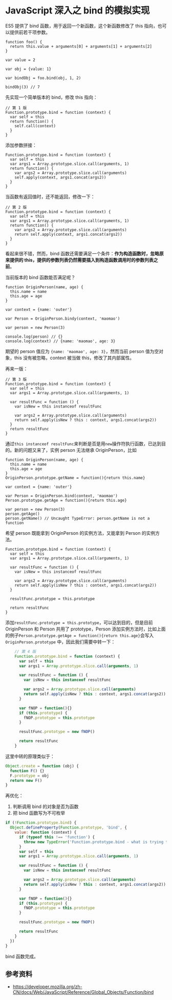 # JavaScript 深入之 bind 的模拟实现

ES5 提供了 bind 函数，用于返回一个新函数，这个新函数修改了 this 指向，也可以提供前若干项参数。

    function foo() {
      return this.value + arguments[0] + arguments[1] + arguments[2]
    }

    var value = 2

    var obj = {value: 1}

    var bindObj = foo.bind(obj, 1, 2)

    bindObj(3) // 7

先实现一个简单版本的 bind，修改 this 指向：

    // 第 1 版
    Function.prototype.bind = function (context) {
      var self = this
      return function() {
        self.call(context)
      }
    }

添加参数拼接：

    Function.prototype.bind = function (context) {
      var self = this
      var args1 = Array.prototype.slice.call(arguments, 1)
      return function() {
        var args2 = Array.prototype.slice.call(arguments)
        self.apply(context, args1.concat(args2))
      }
    }

当函数有返回值时，还不能返回，修改一下：

    // 第 2 版
    Function.prototype.bind = function (context) {
      var self = this
      var args1 = Array.prototype.slice.call(arguments, 1)
      return function() {
        var args2 = Array.prototype.slice.call(arguments)
        return self.apply(context, args1.concat(args2))
      }
    }

看起来很不错，然而，bind 函数还需要满足一个条件：**作为构造函数时，忽略原来提供的 this，提供的参数列表仍然需要插入到构造函数调用时的参数列表之前**。

当前版本的 bind 函数能否满足呢？

    function OriginPerson(name, age) {
      this.name = name
      this.age = age
    }

    var context = {name: 'outer'}

    var Person = OriginPerson.bindy(context, 'maomao')

    var person = new Person(3)
    
    console.log(person) // {}
    console.log(context) // {name: 'maomao', age: 3}

期望的 person 值应为 `{name: 'maomao', age: 3}`，然而当前 person 值为空对象，this 没有被忽略，context 被当做 this，修改了其内部属性。

再来一版：

    // 第 3 版
    Function.prototype.bind = function (context) {
      var self = this
      var args1 = Array.prototype.slice.call(arguments, 1)

      var resultFunc = function () {
        var isNew = this instanceof resultFunc

        var args2 = Array.prototype.slice.call(arguments)
        return self.apply(isNew ? this : context, args1.concat(args2))
      }
      return resultFunc
    }

通过`this instanceof resultFunc`来判断是否是用`new`操作符执行函数，已达到目的。新的问题又来了，实例 person 无法继承 OriginPerson，比如

    function OriginPerson(name, age) {
      this.name = name
      this.age = age
    }
    OriginPerson.prototype.getName = function(){return this.name}
    
    var context = {name: 'outer'}

    var Person = OriginPerson.bind(context, 'maomao')
    Person.prototype.getAge = function(){return this.age}

    var person = new Person(3)
    person.getAge()
    person.getName() // Uncaught TypeError: person.getName is not a function
    
希望 person 既能拿到 OriginPerson 的实例方法，又能拿到 Person 的实例方法。

    Function.prototype.bind = function (context) {
      var self = this
      var args1 = Array.prototype.slice.call(arguments, 1)

      var resultFunc = function () {
        var isNew = this instanceof resultFunc

        var args2 = Array.prototype.slice.call(arguments)
        return self.apply(isNew ? this : context, args1.concat(args2))
      }

      resultFunc.prototype = this.prototype

      return resultFunc
    }

添加`resultFunc.prototype = this.prototype`，可以达到目的，但是目前 OriginPerson 和 Person 共用了 prototype，Person 添加实例方法时，比如上面的例子`Person.prototype.getAge = function(){return this.age}`会写入 `OriginPerson.prototype` 中，因此我们需要中转一下：

```javascript
    // 第 4 版
    Function.prototype.bind = function (context) {
      var self = this
      var args1 = Array.prototype.slice.call(arguments, 1)

      var resultFunc = function () {
        var isNew = this instanceof resultFunc

        var args2 = Array.prototype.slice.call(arguments)
        return self.apply(isNew ? this : context, args1.concat(args2))
      }

      var fNOP = function(){}
      if (this.prototype) {
        fNOP.prototype = this.prototype
      }

      resultFunc.prototype = new fNOP()

      return resultFunc
    }
```

这里中转的原理类似于：

```javascript
Object.create = function (obj) {
  function F() {}
  F.prototype = obj
  return new F()
}
```

再优化：
1. 判断调用 bind 的对象是否为函数
2. 把 bind 函数写为不可枚举

```javascript
if (!Function.prototype.bind) {
  Object.defineProperty(Function.prototype, 'bind', {
    value: function (context) {
      if (typeof this !== 'function') {
        throw new TypeError('Function.prototype.bind - what is trying to be bound is not callable')
      }
      var self = this
      var args1 = Array.prototype.slice.call(arguments, 1)

      var resultFunc = function () {
        var isNew = this instanceof resultFunc

        var args2 = Array.prototype.slice.call(arguments)
        return self.apply(isNew ? this : context, args1.concat(args2))
      }

      var fNOP = function(){}
      if (this.prototype) {
        fNOP.prototype = this.prototype
      }

      resultFunc.prototype = new fNOP()

      return resultFunc
    }
  })
}
```

bind 函数完成。

## 参考资料

* https://developer.mozilla.org/zh-CN/docs/Web/JavaScript/Reference/Global_Objects/Function/bind
